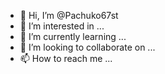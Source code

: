 - 👋 Hi, I’m @Pachuko67st
- 👀 I’m interested in ...
- 🌱 I’m currently learning ...
- 💞️ I’m looking to collaborate on ...
- 📫 How to reach me ...

<!---
Pachuko67st/Pachuko67st is a ✨ special ✨ repository because its `README.md` (this file) appears on your GitHub profile.
You can click the Preview link to take a look at your changes.
--->
